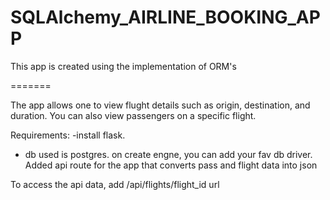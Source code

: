 # SQLAlchemy_AIRLINE_BOOKING_APP
This app is created using the implementation of ORM's


=======

The app allows one to view flught details such as origin, destination, and duration. You can also view passengers on a specific flight.

Requirements:
  -install flask.
  - db used is postgres. on create engne, you can add your fav db driver.
Added api route for the app that converts pass and flight data into json
  
To access the api data,
    add /api/flights/flight_id url

